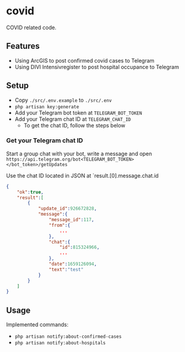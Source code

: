 # covid
COVID related code.

## Features
* Using ArcGIS to post confirmed covid cases to Telegram
* Using DIVI Intensivregister to post hospital occupance to Telegram

## Setup
* Copy `./src/.env.example` to `./src/.env`
* `php artisan key:generate`
* Add your Telegram bot token at `TELEGRAM_BOT_TOKEN`
* Add your Telegram chat ID at `TELEGRAM_CHAT_ID`
  * To get the chat ID, follow the steps below

### Get your Telegram chat ID

Start a group chat with your bot, write a message and open `https://api.telegram.org/bot<TELEGRAM_BOT_TOKEN></bot_token>/getUpdates`

Use the chat ID located in JSON at `result.[0].message.chat.id
```json
{
    "ok":true,
    "result":[
        {
            "update_id":926672828,
            "message":{
                "message_id":117,
                "from":{
                    ...
                },
                "chat":{
                    "id":815324966,
                    ...
                },
                "date":1659126094,
                "text":"test"
            }
        }
    ]
}
```

## Usage

Implemented commands:
* `php artisan notify:about-confirmed-cases`
* `php artisan notify:about-hospitals`
